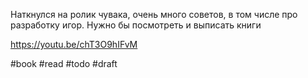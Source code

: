 Наткнулся на ролик чувака, очень много советов, в том числе про разработку игор. Нужно бы посмотреть и выписать книги

https://youtu.be/chT3O9hIFvM

#book #read #todo
#draft